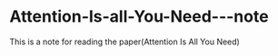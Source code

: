 # Attention-Is-all-You-Need---note

This is a note for reading the paper(Attention Is All You Need)
